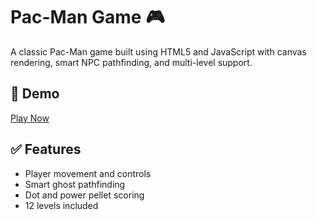 # Pac-Man Game 🎮

A classic Pac-Man game built using HTML5 and JavaScript with canvas rendering, smart NPC pathfinding, and multi-level support.

## 🔗 Demo
[Play Now](https://ganeshdhakarke1.netlify.app/)

## ✅ Features
- Player movement and controls
- Smart ghost pathfinding
- Dot and power pellet scoring
- 12 levels included


